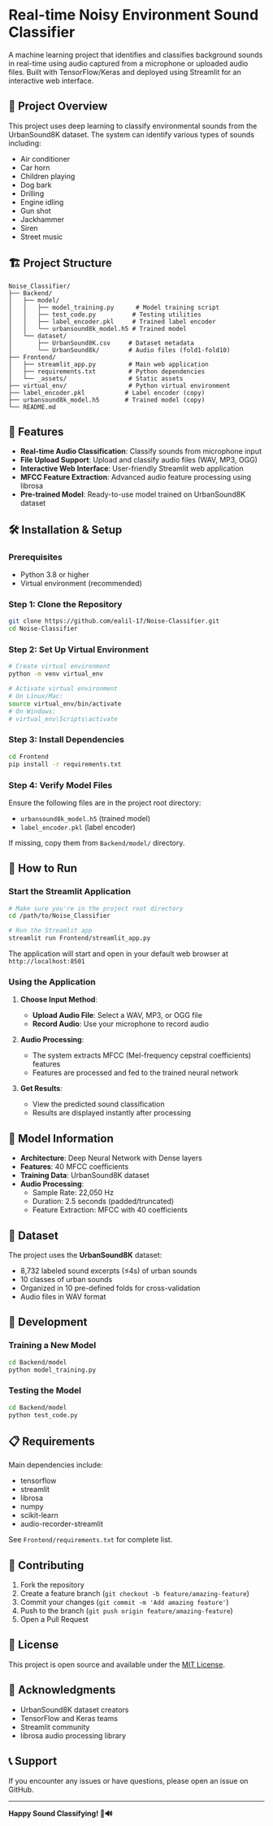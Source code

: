 # Real-time Noisy Environment Sound Classifier

A machine learning project that identifies and classifies background sounds in real-time using audio captured from a microphone or uploaded audio files. Built with TensorFlow/Keras and deployed using Streamlit for an interactive web interface.

## 🎯 Project Overview

This project uses deep learning to classify environmental sounds from the UrbanSound8K dataset. The system can identify various types of sounds including:
- Air conditioner
- Car horn
- Children playing
- Dog bark
- Drilling
- Engine idling
- Gun shot
- Jackhammer
- Siren
- Street music

## 🏗️ Project Structure

```
Noise_Classifier/
├── Backend/
│   ├── model/
│   │   ├── model_training.py      # Model training script
│   │   ├── test_code.py          # Testing utilities
│   │   ├── label_encoder.pkl     # Trained label encoder
│   │   └── urbansound8k_model.h5 # Trained model
│   └── dataset/
│       ├── UrbanSound8K.csv     # Dataset metadata
│       └── UrbanSound8k/        # Audio files (fold1-fold10)
├── Frontend/
│   ├── streamlit_app.py         # Main web application
│   ├── requirements.txt         # Python dependencies
│   └── _assets/                 # Static assets
├── virtual_env/                 # Python virtual environment
├── label_encoder.pkl           # Label encoder (copy)
├── urbansound8k_model.h5       # Trained model (copy)
└── README.md
```

## 🚀 Features

- **Real-time Audio Classification**: Classify sounds from microphone input
- **File Upload Support**: Upload and classify audio files (WAV, MP3, OGG)
- **Interactive Web Interface**: User-friendly Streamlit web application
- **MFCC Feature Extraction**: Advanced audio feature processing using librosa
- **Pre-trained Model**: Ready-to-use model trained on UrbanSound8K dataset

## 🛠️ Installation & Setup

### Prerequisites
- Python 3.8 or higher
- Virtual environment (recommended)

### Step 1: Clone the Repository
```bash
git clone https://github.com/ealil-17/Noise-Classifier.git
cd Noise-Classifier
```

### Step 2: Set Up Virtual Environment
```bash
# Create virtual environment
python -m venv virtual_env

# Activate virtual environment
# On Linux/Mac:
source virtual_env/bin/activate
# On Windows:
# virtual_env\Scripts\activate
```

### Step 3: Install Dependencies
```bash
cd Frontend
pip install -r requirements.txt
```

### Step 4: Verify Model Files
Ensure the following files are in the project root directory:
- `urbansound8k_model.h5` (trained model)
- `label_encoder.pkl` (label encoder)

If missing, copy them from `Backend/model/` directory.

## 🎵 How to Run

### Start the Streamlit Application
```bash
# Make sure you're in the project root directory
cd /path/to/Noise_Classifier

# Run the Streamlit app
streamlit run Frontend/streamlit_app.py
```

The application will start and open in your default web browser at `http://localhost:8501`

### Using the Application

1. **Choose Input Method**:
   - **Upload Audio File**: Select a WAV, MP3, or OGG file
   - **Record Audio**: Use your microphone to record audio

2. **Audio Processing**:
   - The system extracts MFCC (Mel-frequency cepstral coefficients) features
   - Features are processed and fed to the trained neural network

3. **Get Results**:
   - View the predicted sound classification
   - Results are displayed instantly after processing

## 🧠 Model Information

- **Architecture**: Deep Neural Network with Dense layers
- **Features**: 40 MFCC coefficients
- **Training Data**: UrbanSound8K dataset
- **Audio Processing**:
  - Sample Rate: 22,050 Hz
  - Duration: 2.5 seconds (padded/truncated)
  - Feature Extraction: MFCC with 40 coefficients

## 📁 Dataset

The project uses the **UrbanSound8K** dataset:
- 8,732 labeled sound excerpts (≤4s) of urban sounds
- 10 classes of urban sounds
- Organized in 10 pre-defined folds for cross-validation
- Audio files in WAV format

## 🔧 Development

### Training a New Model
```bash
cd Backend/model
python model_training.py
```

### Testing the Model
```bash
cd Backend/model
python test_code.py
```

## 📋 Requirements

Main dependencies include:
- tensorflow
- streamlit
- librosa
- numpy
- scikit-learn
- audio-recorder-streamlit

See `Frontend/requirements.txt` for complete list.

## 🤝 Contributing

1. Fork the repository
2. Create a feature branch (`git checkout -b feature/amazing-feature`)
3. Commit your changes (`git commit -m 'Add amazing feature'`)
4. Push to the branch (`git push origin feature/amazing-feature`)
5. Open a Pull Request

## 📄 License

This project is open source and available under the [MIT License](LICENSE).

## 🙏 Acknowledgments

- UrbanSound8K dataset creators
- TensorFlow and Keras teams
- Streamlit community
- librosa audio processing library

## 📞 Support

If you encounter any issues or have questions, please open an issue on GitHub.

---

**Happy Sound Classifying! 🎵🔊**
